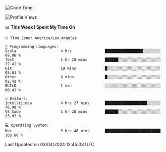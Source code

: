 <!--START_SECTION:waka-->
![Code Time](http://img.shields.io/badge/Code%20Time-912%20hrs%2031%20mins-blue)

![Profile Views](http://img.shields.io/badge/Profile%20Views-0-blue)

📊 **This Week I Spent My Time On** 

```text
🕑︎ Time Zone: America/Los_Angeles

💬 Programming Languages: 
Scala                    4 hrs               █████████████████░░░░░░░░   69.06 % 
Text                     1 hr 18 mins        ██████░░░░░░░░░░░░░░░░░░░   22.41 % 
Git                      19 mins             █░░░░░░░░░░░░░░░░░░░░░░░░   05.61 % 
Other                    8 mins              █░░░░░░░░░░░░░░░░░░░░░░░░   02.42 % 
BUILD                    1 min               ░░░░░░░░░░░░░░░░░░░░░░░░░   00.42 % 

🔥 Editors: 
Intellijidea             4 hrs 27 mins       ███████████████████░░░░░░   76.98 % 
VS Code                  1 hr 20 mins        ██████░░░░░░░░░░░░░░░░░░░   23.02 % 

💻 Operating System: 
Mac                      5 hrs 48 mins       █████████████████████████   100.00 % 
```


 Last Updated on 03/04/2024 12:45:08 UTC
<!--END_SECTION:waka-->
